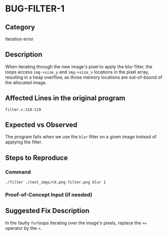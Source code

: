 # BUG-FILTER-1
## Category
Iteration error

## Description
When iterating through the new image's pixel to apply the blur filter, the loops access `img->size_y` and `img->size_x` locations in the pixel array, resulting in a heap overflow, as those memory locations are out-of-bound of the allocated image.

## Affected Lines in the original program
`filter.c:118-119`

## Expected vs Observed
The program fails when we use the `blur` filter on a given image instead of applying the filter.

## Steps to Reproduce

### Command
```
./filter ./test_imgs/ck.png filter.png blur 1
```
### Proof-of-Concept Input (if needed)

## Suggested Fix Description
In the faulty `for`loops iterating over the image's pixels, replace the `<=` operator by the `<`.